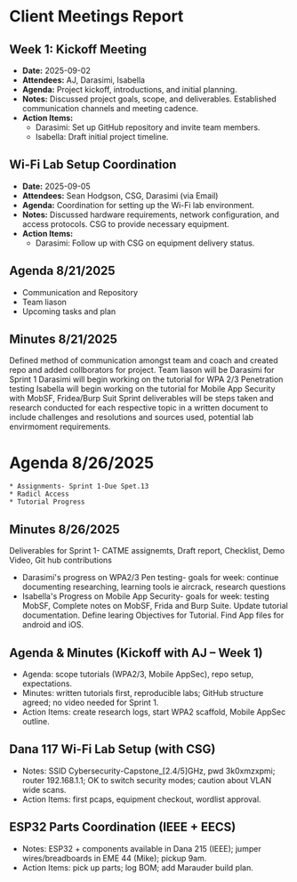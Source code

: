 # Client Meetings Report

## Week 1: Kickoff Meeting
* **Date:** 2025-09-02
* **Attendees:** AJ, Darasimi, Isabella
* **Agenda:** Project kickoff, introductions, and initial planning.
* **Notes:** Discussed project goals, scope, and deliverables. Established communication channels and meeting cadence.
* **Action Items:**
    * Darasimi: Set up GitHub repository and invite team members.
    * Isabella: Draft initial project timeline.

## Wi-Fi Lab Setup Coordination
* **Date:** 2025-09-05
* **Attendees:** Sean Hodgson, CSG, Darasimi (via Email)
* **Agenda:** Coordination for setting up the Wi-Fi lab environment.
* **Notes:** Discussed hardware requirements, network configuration, and access protocols. CSG to provide necessary equipment.
* **Action Items:**
    * Darasimi: Follow up with CSG on equipment delivery status.

## Agenda 8/21/2025
 * Communication and Repository
 * Team liason
 * Upcoming tasks and plan

## Minutes 8/21/2025
Defined method of communication amongst team and coach and created repo and added collborators for project.
Team liason will be Darasimi for Sprint 1
Darasimi will begin working on the tutorial for WPA 2/3 Penetration testing
Isabella will begin working on the tutorial for Mobile App Security with MobSF, Fridea/Burp Suit
Sprint deliverables will be steps taken and research conducted for each respective topic in a written document to include challenges and resolutions and sources used, potential lab envirmoment requirements.

# Agenda 8/26/2025
    * Assignments- Sprint 1-Due Spet.13
    * Radicl Access
    * Tutorial Progress

## Minutes 8/26/2025
Deliverables for Sprint 1- CATME assignemts, Draft report, Checklist, Demo Video, Git hub contributions
* Darasimi's progress on WPA2/3 Pen testing- 
goals for week: continue documenting researching, learning tools ie aircrack, research questions
* Isabella's Progress on Mobile App Security- 
goals for week: testing MobSF, Complete notes on MobSF, Frida and Burp Suite. Update tutorial documentation. Define learing Objectives for Tutorial. Find App files for android and iOS.

## Agenda & Minutes (Kickoff with AJ – Week 1)
- Agenda: scope tutorials (WPA2/3, Mobile AppSec), repo setup, expectations.
- Minutes: written tutorials first, reproducible labs; GitHub structure agreed; no video needed for Sprint 1.
- Action Items: create research logs, start WPA2 scaffold, Mobile AppSec outline.

## Dana 117 Wi-Fi Lab Setup (with CSG)
- Notes: SSID Cybersecurity-Capstone_[2.4/5]GHz, pwd 3k0xmzxpmi; router 192.168.1.1; OK to switch security modes; caution about VLAN wide scans.
- Action Items: first pcaps, equipment checkout, wordlist approval.

## ESP32 Parts Coordination (IEEE + EECS)
- Notes: ESP32 + components available in Dana 215 (IEEE); jumper wires/breadboards in EME 44 (Mike); pickup 9am.
- Action Items: pick up parts; log BOM; add Marauder build plan.
